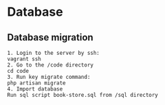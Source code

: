 # Database

## Database migration
```
1. Login to the server by ssh:
vagrant ssh
2. Go to the /code directory
cd code
3. Run key migrate command:
php artisan migrate
4. Import database
Run sql script book-store.sql from /sql directory
```